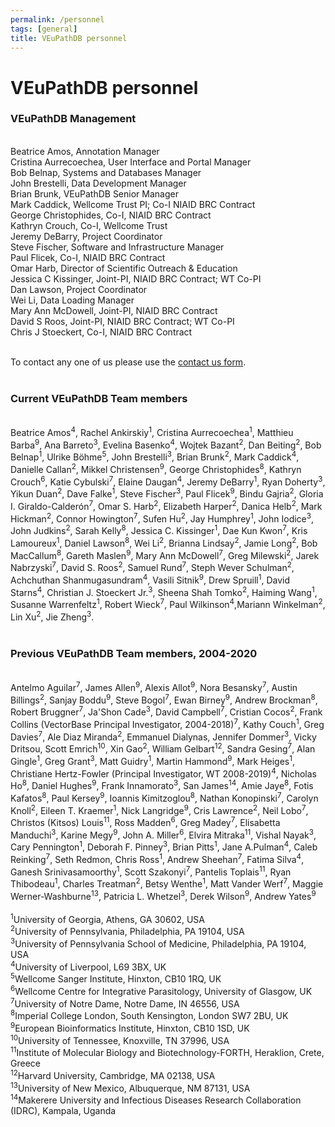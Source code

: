 ```yaml
---
permalink: /personnel
tags: [general]
title: VEuPathDB personnel
---
```

<h1>VEuPathDB personnel</h1>

<div class="static-content">

<h3>VEuPathDB Management</h3><br>

<div>
Beatrice Amos, Annotation Manager<br>
Cristina Aurrecoechea, User Interface and Portal Manager<br>
Bob Belnap, Systems and Databases Manager<br>
John Brestelli, Data Development Manager<br>
Brian Brunk, VEuPathDB Senior Manager<br>
Mark Caddick, Wellcome Trust PI; Co-I NIAID BRC Contract <br>
George Christophides, Co-I, NIAID BRC Contract<br>
Kathryn Crouch, Co-I, Wellcome Trust<br>
Jeremy DeBarry, Project Coordinator<br>
Steve Fischer, Software and Infrastructure Manager<br>
Paul Flicek, Co-I, NIAID BRC Contract<br>
Omar Harb, Director of Scientific Outreach & Education<br>
Jessica C Kissinger, Joint-PI, NIAID BRC Contract; WT Co-PI<br>
Dan Lawson, Project Coordinator<br>
Wei Li, Data Loading Manager<br>
Mary Ann McDowell, Joint-PI, NIAID BRC Contract<br>
David S Roos, Joint-PI, NIAID BRC Contract; WT Co-PI<br>
Chris J Stoeckert, Co-I, NIAID BRC Contract<br><br>

To contact any one of us please use the <a href="/a/app/contact-us">contact us form</a>.<br><br>

<h3>Current VEuPathDB Team members</h3>
    <br>
    Beatrice Amos<sup>4</sup>, Rachel Ankirskiy<sup>1</sup>, Cristina Aurrecoechea<sup>1</sup>, Matthieu Barba<sup>9</sup>, Ana Barreto<sup>3</sup>, Evelina Basenko<sup>4</sup>, Wojtek Bazant<sup>2</sup>, Dan Beiting<sup>2</sup>, Bob Belnap<sup>1</sup>, Ulrike B&#246;hme<sup>5</sup>, John Brestelli<sup>3</sup>, Brian Brunk<sup>2</sup>, Mark Caddick<sup>4</sup>, Danielle Callan<sup>2</sup>, Mikkel Christensen<sup>9</sup>, George Christophides<sup>8</sup>, Kathryn Crouch<sup>6</sup>, Katie Cybulski<sup>7</sup>, Elaine Daugan<sup>4</sup>, Jeremy DeBarry<sup>1</sup>, Ryan Doherty<sup>3</sup>, Yikun Duan<sup>2</sup>, Dave Falke<sup>1</sup>, Steve Fischer<sup>3</sup>, Paul Flicek<sup>9</sup>, Bindu Gajria<sup>2</sup>, Gloria I. Giraldo-Calderón<sup>7</sup>, Omar S. Harb<sup>2</sup>, Elizabeth Harper<sup>2</sup>, Danica Helb<sup>2</sup>, Mark Hickman<sup>2</sup>, Connor Howington<sup>7</sup>, Sufen Hu<sup>2</sup>, Jay Humphrey<sup>1</sup>, John Iodice<sup>3</sup>, John Judkins<sup>2</sup>, Sarah Kelly<sup>8</sup>, Jessica C. Kissinger<sup>1</sup>, Dae Kun Kwon<sup>7</sup>, Kris Lamoureux<sup>1</sup>, Daniel Lawson<sup>8</sup>, Wei Li<sup>2</sup>, Brianna Lindsay<sup>2</sup>, Jamie Long<sup>2</sup>, Bob MacCallum<sup>8</sup>, Gareth Maslen<sup>9</sup>, Mary Ann McDowell<sup>7</sup>, Greg Milewski<sup>2</sup>,  Jarek Nabrzyski<sup>7</sup>, David S. Roos<sup>2</sup>, Samuel Rund<sup>7</sup>, Steph Wever Schulman<sup>2</sup>, Achchuthan Shanmugasundram<sup>4</sup>, Vasili Sitnik<sup>9</sup>, Drew Spruill<sup>1</sup>, David Starns<sup>4</sup>, Christian J. Stoeckert Jr.<sup>3</sup>, Sheena Shah Tomko<sup>2</sup>, Haiming Wang<sup>1</sup>, Susanne Warrenfeltz<sup>1</sup>, Robert Wieck<sup>7</sup>, Paul Wilkinson<sup>4</sup>,Mariann Winkelman<sup>2</sup>, Lin Xu<sup>2</sup>, Jie Zheng<sup>3</sup>.
    <br><br>
<h3>Previous VEuPathDB Team members, 2004-2020</h3>
<br>
    Antelmo Aguilar<sup>7</sup>, James Allen<sup>9</sup>, Alexis Allot<sup>9</sup>, Nora Besansky<sup>7</sup>, Austin Billings<sup>2</sup>, Sanjay Boddu<sup>9</sup>, Steve Bogol<sup>7</sup>, Ewan Birney<sup>9</sup>, Andrew Brockman<sup>8</sup>, Robert Bruggner<sup>7</sup>, Ja'Shon Cade<sup>3</sup>, David Campbell<sup>7</sup>, Cristian Cocos<sup>2</sup>, Frank Collins (VectorBase Principal Investigator, 2004-2018)<sup>7</sup>, Kathy Couch<sup>1</sup>, Greg Davies<sup>7</sup>, Ale Diaz Miranda<sup>2</sup>, Emmanuel Dialynas, Jennifer Dommer<sup>3</sup>, Vicky Dritsou, Scott Emrich<sup>10</sup>, Xin Gao<sup>2</sup>, William Gelbart<sup>12</sup>, Sandra Gesing<sup>7</sup>, Alan Gingle<sup>1</sup>, Greg Grant<sup>3</sup>, Matt Guidry<sup>1</sup>, Martin Hammond<sup>9</sup>, Mark Heiges<sup>1</sup>, Christiane Hertz-Fowler (Principal Investigator, WT 2008-2019)<sup>4</sup>, Nicholas Ho<sup>8</sup>, Daniel Hughes<sup>9</sup>, Frank Innamorato<sup>3</sup>, San James<sup>14</sup>, Amie Jaye<sup>8</sup>, Fotis Kafatos<sup>8</sup>, Paul Kersey<sup>9</sup>, Ioannis Kimitzoglou<sup>8</sup>, Nathan Konopinski<sup>7</sup>, Carolyn Knoll<sup>2</sup>, Eileen T. Kraemer<sup>1</sup>, Nick Langridge<sup>9</sup>, Cris Lawrence<sup>2</sup>, Neil Lobo<sup>7</sup>, Christos (Kitsos) Louis<sup>11</sup>, Ross Madden<sup>6</sup>, Greg Madey<sup>7</sup>, Elisabetta Manduchi<sup>3</sup>, Karine Megy<sup>9</sup>, John A. Miller<sup>6</sup>, Elvira Mitraka<sup>11</sup>, Vishal Nayak<sup>3</sup>, Cary Pennington<sup>1</sup>, Deborah F. Pinney<sup>3</sup>, Brian Pitts<sup>1</sup>, Jane A.Pulman<sup>4</sup>, Caleb Reinking<sup>7</sup>, Seth Redmon, Chris Ross<sup>1</sup>, Andrew Sheehan<sup>7</sup>, Fatima Silva<sup>4</sup>, Ganesh Srinivasamoorthy<sup>1</sup>, Scott Szakonyi<sup>7</sup>, Pantelis Toplais<sup>11</sup>, Ryan Thibodeau<sup>1</sup>, Charles Treatman<sup>2</sup>, Betsy Wenthe<sup>1</sup>, Matt Vander Werf<sup>7</sup>, Maggie Werner-Washburne<sup>13</sup>, Patricia L. Whetzel<sup>3</sup>, Derek Wilson<sup>9</sup>, Andrew Yates<sup>9</sup>
    <br><br>
    <sup>1</sup>University of Georgia, Athens, GA 30602, USA<br>
<sup>2</sup>University of Pennsylvania, Philadelphia, PA 19104, USA<br>
<sup>3</sup>University of Pennsylvania School of Medicine, Philadelphia, PA 19104, USA<br>
<sup>4</sup>University of Liverpool, L69 3BX, UK<br>
<sup>5</sup>Wellcome Sanger Institute, Hinxton, CB10 1RQ, UK<br>
<sup>6</sup>Wellcome Centre for Integrative Parasitology, University of Glasgow, UK<br>
<sup>7</sup>University of Notre Dame, Notre Dame, IN  46556, USA<br>
<sup>8</sup>Imperial College London, South Kensington, London SW7 2BU, UK<br>
<sup>9</sup>European Bioinformatics Institute, Hinxton, CB10 1SD, UK<br>
<sup>10</sup>University of Tennessee, Knoxville, TN 37996, USA<br>
<sup>11</sup>Institute of Molecular Biology and Biotechnology-FORTH, Heraklion, Crete, Greece<br>
<sup>12</sup>Harvard University, Cambridge, MA 02138, USA<br>
<sup>13</sup>University of New Mexico, Albuquerque, NM 87131, USA<br>
<sup>14</sup>Makerere University and Infectious Diseases Research Collaboration (IDRC), Kampala, Uganda<br>
</div>
